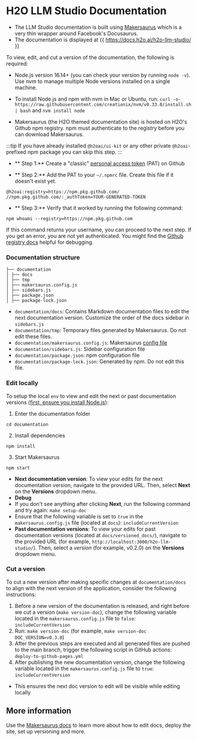 # H2O LLM Studio Documentation

- The LLM Studio documentation is built using [Makersaurus](https://h2oai.github.io/makersaurus/) which is a very thin wrapper around Facebook's Docusaurus.
- The documentation is displayed at {{ https://docs.h2o.ai/h2o-llm-studio/ }}

To view, edit, and cut a version of the documentation, the following is required:

- Node.js version 16.14+ (you can check your version by running `node -v`). Use nvm to manage multiple Node versions installed on a single machine.

- To install Node.js and npm with nvm in Mac or Ubuntu, run: `curl -o-
https://raw.githubusercontent.com/creationix/nvm/v0.33.0/install.sh | bash` and `nvm install node`

- Makersaurus (the H2O themed documentation site) is hosted on H2O's Github npm registry. npm must authenticate to the registry before you can download Makersaurus.

 :::tip
 If you have already installed `@h2oai/ui-kit` or any other private `@h2oai`-prefixed npm package you can skip this step.
 :::

 - ** Step 1:** Create a "classic" [personal access token](https://github.com/settings/tokens) (PAT) on Github

 - ** Step 2:** Add the PAT to your `~/.npmrc` file. Create this file if it doesn't exist yet. 
 ```
 @h2oai:registry=https://npm.pkg.github.com/
 //npm.pkg.github.com/:_authToken=YOUR-GENERATED-TOKEN
 ```
 - ** Step 3:** Verify that it worked by running the following command:
 ```
 npm whoami --registry=https://npm.pkg.github.com
 ```
 If this command returns your username, you can proceed to the next step. If you get an error, you are not yet authenticated. You might find the [Github registry docs](https://docs.github.com/en/packages/working-with-a-github-packages-registry/working-with-the-npm-registry#authenticating-with-a-personal-access-token) helpful for debugging.

### Documentation structure


```
├── documentation
│ ├── docs
│ ├── tmp
│ ├── makersaurus.config.js
│ ├── sidebars.js
│ ├── package.json
│ ├── package-lock.json
```

- `documentation/docs`: Contains Markdown documentation files to edit the next documentation version.
Customize the order of the docs sidebar in `sidebars.js`
- `documentation/tmp`: Temporary files generated by Makersaurus. Do not edit these files.
- `documentation/makersaurus.config.js`: Makersaurus [config file](https://h2oai.github.io/makersaurus/api/config)
- `documentation/sidebars.js`: Sidebar configuration file
- `documentation/package.json`: npm configuration file
- `documentation/package-lock.json`: Generated by npm. Do not edit this file.


### Edit locally

To setup the local `env` to view and edit the next or past documentation versions ([first, ensure you install
Node.js](#requirements)):

1. Enter the documentation folder

`cd documentation`

2. Install dependencies

`npm install`

3. Start Makersaurus

`npm start`

- **Next documentation version**: To view your edits for the next documentation version, navigate to the provided URL.
Then, select **Next** on the **Versions** dropdown menu.
- **Debug**
- If you don't see anything after clicking **Next**, run the following command and try again:
`make setup-doc`
- Ensure that the following variable is set to `true` in the `makersaurus.config.js` file (located at `docs`):
`includeCurrentVersion`
- **Past documentation versions**: To view your edits for past documentation versions (located at
`docs/versioned_docs/`), navigate to the provided URL (for example, `http://localhost:3000/h2o-llm-studio/`). 
Then, select a *version* (for example, v0.2.0) on the **Versions** dropdown menu.

### Cut a version

To cut a new version after making specific changes at `documentation/docs` to align with the next version of the application, consider the following instructions:

1. Before a new version of the documentation is released, and right before we cut a version (`make version-doc`), change the following variable located in the `makersaurus.config.js` file to `false`: `includeCurrentVersion`
2. Run: `make version-doc` (for example, `make version-doc DOC_VERSION=v0.3.0`)
3. After the previous steps are executed and all generated files are pushed to the main branch, trigger the following
script in GitHub actions: `deploy-to-github-pages.yml`
4. After publishing the new documentation version, change the following variable located in the
`makersaurus.config.js` file to `true`: `includeCurrentVersion`
- This ensures the next doc version to edit will be visible while editing locally


## More information

Use the [Makersaurus docs](https://h2oai.github.io/makersaurus/) to learn more about how to edit docs, deploy the site, set up versioning and more.



